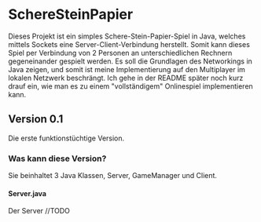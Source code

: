 # SchereSteinPapier
Dieses Projekt ist ein simples Schere-Stein-Papier-Spiel in Java, welches mittels Sockets eine Server-Client-Verbindung herstellt. Somit kann dieses Spiel per Verbindung von 2 Personen an unterschiedlichen Rechnern gegeneinander gespielt werden. Es soll die Grundlagen des Networkings in Java zeigen, und somit ist meine Implementierung auf den Multiplayer im lokalen Netzwerk beschrängt. Ich gehe in der README später noch kurz drauf ein, wie man es zu einem "vollständigem" Onlinespiel implementieren kann.

## Version 0.1
Die erste funktionstüchtige Version.
### Was kann diese Version?
Sie beinhaltet 3 Java Klassen, Server, GameManager und Client. 
#### Server.java
Der Server //TODO
